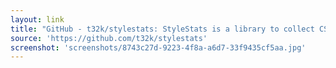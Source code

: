 ```yaml
---
layout: link
title: "GitHub - t32k/stylestats: StyleStats is a library to collect CSS statistics."
source: 'https://github.com/t32k/stylestats'
screenshot: 'screenshots/8743c27d-9223-4f8a-a6d7-33f9435cf5aa.jpg'
---
```


